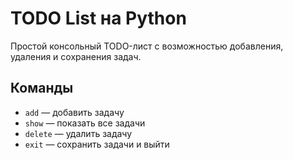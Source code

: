# TODO List на Python
Простой консольный TODO-лист с возможностью добавления, удаления и сохранения задач.

## Команды
- `add` — добавить задачу
- `show` — показать все задачи
- `delete` — удалить задачу
- `exit` — сохранить задачи и выйти
